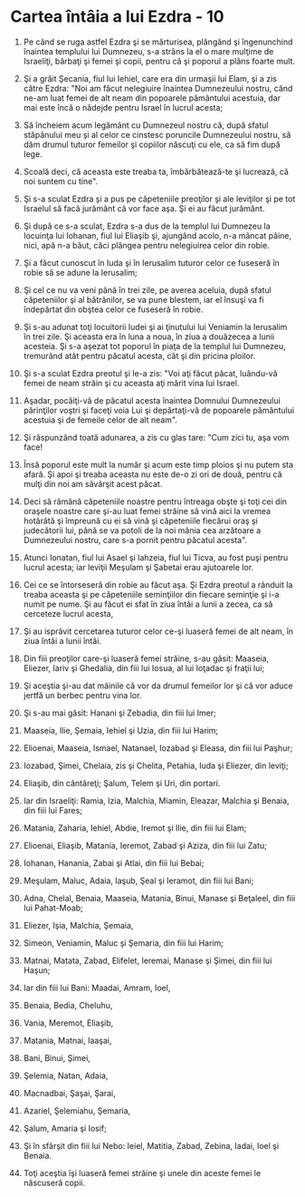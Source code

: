 # Cartea &#238;nt&#226;ia a lui Ezdra - 10

1. Pe când se ruga astfel Ezdra şi se mărturisea, plângând şi îngenunchind înaintea templului lui Dumnezeu, s-a strâns la el o mare mulţime de Israeliţi, bărbaţi şi femei şi copii, pentru că şi poporul a plâns foarte mult. 

2. Şi a grăit Şecania, fiul lui Iehiel, care era din urmaşii lui Elam, şi a zis către Ezdra: "Noi am făcut nelegiuire înaintea Dumnezeului nostru, când ne-am luat femei de alt neam din popoarele pământului acestuia, dar mai este încă o nădejde pentru Israel în lucrul acesta; 

3. Să încheiem acum legământ cu Dumnezeul nostru că, după sfatul stăpânului meu şi al celor ce cinstesc poruncile Dumnezeului nostru, să dăm drumul tuturor femeilor şi copiilor născuţi cu ele, ca să fim după lege. 

4. Scoală deci, că aceasta este treaba ta, îmbărbătează-te şi lucrează, că noi suntem cu tine". 

5. Şi s-a sculat Ezdra şi a pus pe căpeteniile preoţilor şi ale leviţilor şi pe tot Israelul să facă jurământ că vor face aşa. Şi ei au făcut jurământ. 

6. Şi după ce s-a sculat, Ezdra s-a dus de la templul lui Dumnezeu la locuinţa lui Iohanan, fiul lui Eliaşib şi, ajungând acolo, n-a mâncat pâine, nici, apă n-a băut, căci plângea pentru nelegiuirea celor din robie. 

7. Şi a făcut cunoscut în Iuda şi în Ierusalim tuturor celor ce fuseseră în robie să se adune la Ierusalim; 

8. Şi cel ce nu va veni până în trei zile, pe averea aceluia, după sfatul căpeteniilor şi al bătrânilor, se va pune blestem, iar el însuşi va fi îndepărtat din obştea celor ce fuseseră în robie. 

9. Şi s-au adunat toţi locuitorii Iudei şi ai ţinutului lui Veniamin la Ierusalim în trei zile. Şi aceasta era în luna a noua, în ziua a douăzecea a lunii acesteia. Şi s-a aşezat tot poporul în piaţa de la templul lui Dumnezeu, tremurând atât pentru păcatul acesta, cât şi din pricina ploilor. 

10. Şi s-a sculat Ezdra preotul şi le-a zis: "Voi aţi făcut păcat, luându-vă femei de neam străin şi cu aceasta aţi mărit vina lui Israel. 

11. Aşadar, pocăiţi-vă de păcatul acesta înaintea Domnului Dumnezeului părinţilor voştri şi faceţi voia Lui şi depărtaţi-vă de popoarele pământului acestuia şi de femeile celor de alt neam". 

12. Şi răspunzând toată adunarea, a zis cu glas tare: "Cum zici tu, aşa vom face! 

13. Însă poporul este mult la număr şi acum este timp ploios şi nu putem sta afară. Şi apoi şi treaba aceasta nu este de-o zi ori de două, pentru că mulţi din noi am săvârşit acest păcat. 

14. Deci să rămână căpeteniile noastre pentru întreaga obşte şi toţi cei din oraşele noastre care şi-au luat femei străine să vină aici la vremea hotărâtă şi împreună cu ei să vină şi căpeteniile fiecărui oraş şi judecătorii lui, până se va potoli de la noi mânia cea arzătoare a Dumnezeului nostru, care s-a pornit pentru păcatul acesta". 

15. Atunci Ionatan, fiul lui Asael şi Iahzeia, fiul lui Ticva, au fost puşi pentru lucrul acesta; iar leviţii Meşulam şi Şabetai erau ajutoarele lor. 

16. Cei ce se întorseseră din robie au făcut aşa. Şi Ezdra preotul a rânduit la treaba aceasta şi pe căpeteniile seminţiilor din fiecare seminţie şi i-a numit pe nume. Şi au făcut ei sfat în ziua întâi a lunii a zecea, ca să cerceteze lucrul acesta, 

17. Şi au isprăvit cercetarea tuturor celor ce-şi luaseră femei de alt neam, în ziua întâi a lunii întâi. 

18. Din fiii preoţilor care-şi luaseră femei străine, s-au găsit: Maaseia, Eliezer, Iariv şi Ghedalia, din fiii lui Iosua, al lui Ioţadac şi fraţii lui; 

19. Şi aceştia şi-au dat mâinile că vor da drumul femeilor lor şi că vor aduce jertfă un berbec pentru vina lor. 

20. Şi s-au mai găsit: Hanani şi Zebadia, din fiii lui Imer; 

21. Maaseia, Ilie, Şemaia, Iehiel şi Uzia, din fiii lui Harim; 

22. Elioenai, Maaseia, Ismael, Natanael, Iozabad şi Eleasa, din fiii lui Paşhur; 

23. Iozabad, Şimei, Chelaia, zis şi Chelita, Petahia, Iuda şi Eliezer, din leviţi; 

24. Eliaşib, din cântăreţi; Şalum, Telem şi Uri, din portari. 

25. Iar din Israeliţi: Ramia, Izia, Malchia, Miamin, Eleazar, Malchia şi Benaia, din fiii lui Fares; 

26. Matania, Zaharia, Iehiel, Abdie, Iremot şi Ilie, din fiii lui Elam; 

27. Elioenai, Eliaşib, Matania, Ieremot, Zabad şi Aziza, din fiii lui Zatu; 

28. Iohanan, Hanania, Zabai şi Atlai, din fiii lui Bebai; 

29. Meşulam, Maluc, Adaia, Iaşub, Şeal şi Ieramot, din fiii lui Bani; 

30. Adna, Chelal, Benaia, Maaseia, Matania, Binui, Manase şi Beţaleel, din fiii lui Pahat-Moab; 

31. Eliezer, Işia, Malchia, Şemaia, 

32. Simeon, Veniamin, Maluc şi Şemaria, din fiii lui Harim; 

33. Matnai, Matata, Zabad, Elifelet, Ieremai, Manase şi Şimei, din fiii lui Haşun; 

34. Iar din fiii lui Bani: Maadai, Amram, Ioel, 

35. Benaia, Bedia, Cheluhu, 

36. Vania, Meremot, Eliaşib, 

37. Matania, Matnai, Iaaşai, 

38. Bani, Binui, Şimei, 

39. Şelemia, Natan, Adaia, 

40. Macnadbai, Şaşai, Şarai, 

41. Azariel, Şelemiahu, Şemaria, 

42. Şalum, Amaria şi Iosif; 

43. Şi în sfârşit din fiii lui Nebo: Ieiel, Matitia, Zabad, Zebina, Iadai, Ioel şi Benaia. 

44. Toţi aceştia îşi luaseră femei străine şi unele din aceste femei le născuseră copii. 

